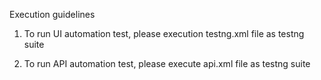Execution guidelines 

1. To run UI automation test, please execution testng.xml file as testng suite

2. To run API automation test, please execute api.xml file as testng suite
